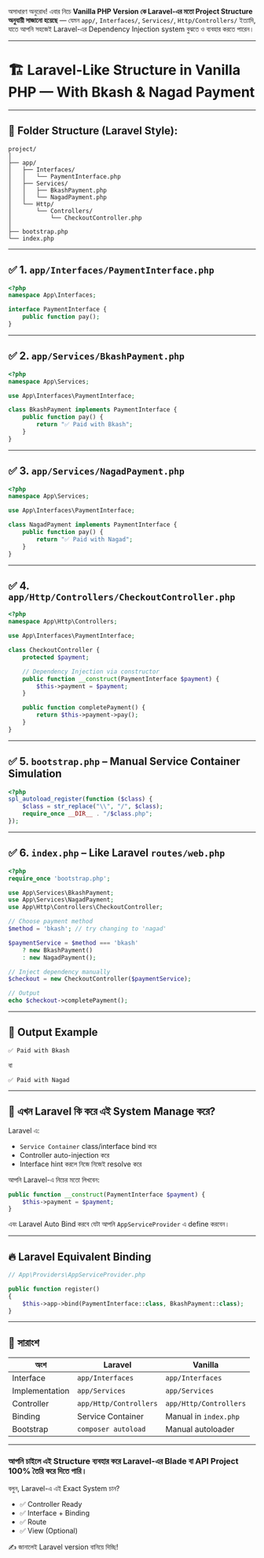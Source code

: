 অসাধারণ অনুরোধ! এবার নিচে **Vanilla PHP Version কে Laravel-এর মতো Project Structure অনুযায়ী সাজানো হয়েছে** — যেমন `app/`, `Interfaces/`, `Services/`, `Http/Controllers/` ইত্যাদি, যাতে আপনি সহজেই Laravel-এর Dependency Injection system বুঝতে ও ব্যবহার করতে পারেন।

---

# 🏗️ Laravel-Like Structure in Vanilla PHP — With Bkash & Nagad Payment

---

## 📁 Folder Structure (Laravel Style):

```
project/
│
├── app/
│   ├── Interfaces/
│   │   └── PaymentInterface.php
│   ├── Services/
│   │   ├── BkashPayment.php
│   │   └── NagadPayment.php
│   └── Http/
│       └── Controllers/
│           └── CheckoutController.php
│
├── bootstrap.php
└── index.php
```

---

## ✅ 1. `app/Interfaces/PaymentInterface.php`

```php
<?php
namespace App\Interfaces;

interface PaymentInterface {
    public function pay();
}
```

---

## ✅ 2. `app/Services/BkashPayment.php`

```php
<?php
namespace App\Services;

use App\Interfaces\PaymentInterface;

class BkashPayment implements PaymentInterface {
    public function pay() {
        return "✅ Paid with Bkash";
    }
}
```

---

## ✅ 3. `app/Services/NagadPayment.php`

```php
<?php
namespace App\Services;

use App\Interfaces\PaymentInterface;

class NagadPayment implements PaymentInterface {
    public function pay() {
        return "✅ Paid with Nagad";
    }
}
```

---

## ✅ 4. `app/Http/Controllers/CheckoutController.php`

```php
<?php
namespace App\Http\Controllers;

use App\Interfaces\PaymentInterface;

class CheckoutController {
    protected $payment;

    // Dependency Injection via constructor
    public function __construct(PaymentInterface $payment) {
        $this->payment = $payment;
    }

    public function completePayment() {
        return $this->payment->pay();
    }
}
```

---

## ✅ 5. `bootstrap.php` – Manual Service Container Simulation

```php
<?php
spl_autoload_register(function ($class) {
    $class = str_replace("\\", "/", $class);
    require_once __DIR__ . "/$class.php";
});
```

---

## ✅ 6. `index.php` – Like Laravel `routes/web.php`

```php
<?php
require_once 'bootstrap.php';

use App\Services\BkashPayment;
use App\Services\NagadPayment;
use App\Http\Controllers\CheckoutController;

// Choose payment method
$method = 'bkash'; // try changing to 'nagad'

$paymentService = $method === 'bkash' 
    ? new BkashPayment() 
    : new NagadPayment();

// Inject dependency manually
$checkout = new CheckoutController($paymentService);

// Output
echo $checkout->completePayment();
```

---

## 🎯 Output Example

```
✅ Paid with Bkash
```

বা

```
✅ Paid with Nagad
```

---

## 🧠 এখন Laravel কি করে এই System Manage করে?

Laravel এ:

* `Service Container` class/interface bind করে
* Controller auto-injection করে
* Interface hint করলে নিজে নিজেই resolve করে

আপনি Laravel-এ নিচের মতো লিখবেন:

```php
public function __construct(PaymentInterface $payment) {
    $this->payment = $payment;
}
```

এবং Laravel Auto Bind করবে যেটা আপনি `AppServiceProvider` এ define করবেন।

---

## 🔥 Laravel Equivalent Binding

```php
// App\Providers\AppServiceProvider.php

public function register()
{
    $this->app->bind(PaymentInterface::class, BkashPayment::class);
}
```

---

## 📌 সারাংশ

| অংশ            | Laravel                | Vanilla                |
| -------------- | ---------------------- | ---------------------- |
| Interface      | `app/Interfaces`       | `app/Interfaces`       |
| Implementation | `app/Services`         | `app/Services`         |
| Controller     | `app/Http/Controllers` | `app/Http/Controllers` |
| Binding        | Service Container      | Manual in `index.php`  |
| Bootstrap      | `composer autoload`    | Manual autoloader      |

---

### আপনি চাইলে এই Structure ব্যবহার করে Laravel-এর Blade বা API Project 100% তৈরি করে দিতে পারি।

বলুন, Laravel-এ এই Exact System চান?

* ✅ Controller Ready
* ✅ Interface + Binding
* ✅ Route
* ✅ View (Optional)

✍️ জানালেই Laravel version বানিয়ে দিচ্ছি!
